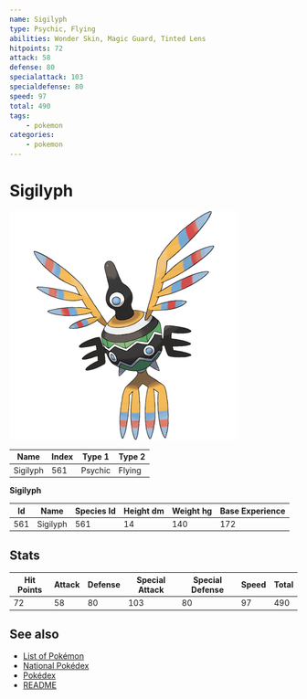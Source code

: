 ```yaml
---
name: Sigilyph
type: Psychic, Flying
abilities: Wonder Skin, Magic Guard, Tinted Lens
hitpoints: 72
attack: 58
defense: 80
specialattack: 103
specialdefense: 80
speed: 97
total: 490
tags:
    - pokemon
categories:
    - pokemon
---
```


# Sigilyph


![Sigilyph](images/561.png)

| **Name** | **Index** | **Type 1** | **Type 2** |
|----|----|----|----|
| Sigilyph | 561 | Psychic | Flying  |

**Sigilyph** 




| **Id** | **Name** | **Species Id** | **Height dm** | **Weight hg** | **Base Experience** |
|--------|----------|----------------|------------|------------|---------------------|
| 561 | Sigilyph | 561 | 14 | 140 | 172 |



## Stats

| **Hit Points** | **Attack** | **Defense** | **Special Attack** | **Special Defense** | **Speed** | **Total** |
|----------------|------------|-------------|--------------------|---------------------|-----------|-----------|
| 72 | 58 | 80 | 103 | 80 | 97 | 490 |

## See also

- [List of Pokémon](../pokemon.md)
- [National Pokédex](../national_pokedex.md)
- [Pokédex](../pokedex.md)
- [README](../README.md)
